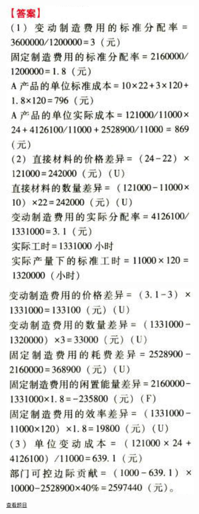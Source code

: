 ![](30b37e0a60de53a990a06bd030ed251c.png)

![](75d13f6767c8f06d54c37ade92cbb4a2.png)

[查看题目](../C14标准成本法.本章真题.md#14-题目)

